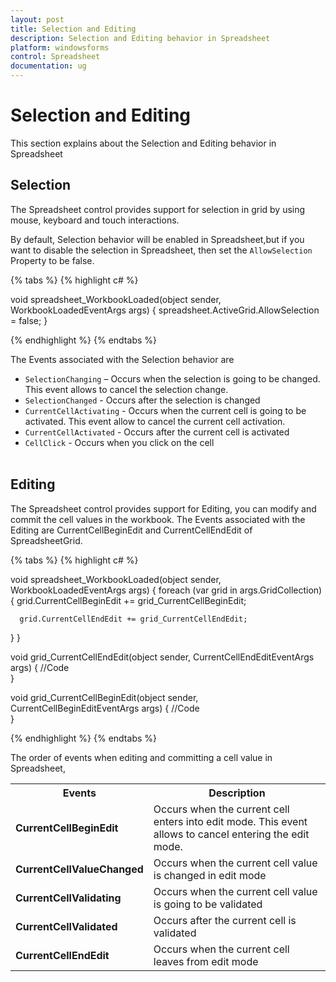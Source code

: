 ```yaml
---
layout: post
title: Selection and Editing
description: Selection and Editing behavior in Spreadsheet
platform: windowsforms
control: Spreadsheet
documentation: ug
---
```


# Selection and Editing

This section explains about the Selection and Editing behavior in Spreadsheet
<br/>

## Selection

The Spreadsheet control provides support for selection in grid by using mouse, keyboard and touch interactions.

By default, Selection behavior will be enabled in Spreadsheet,but if you want to disable the selection in Spreadsheet, then set the `AllowSelection` Property to be false.

{% tabs %}
{% highlight c# %}

void spreadsheet_WorkbookLoaded(object sender, WorkbookLoadedEventArgs args)
{
    spreadsheet.ActiveGrid.AllowSelection = false;
}

{% endhighlight %}
{% endtabs %}

The Events associated with the Selection behavior are

* `SelectionChanging`     – Occurs when the selection is going to be changed. This event allows to cancel the selection change.
* `SelectionChanged`      - Occurs after the selection is changed
* `CurrentCellActivating` - Occurs when the current cell is going to be activated. This event allow to cancel the current cell activation.
* `CurrentCellActivated`  - Occurs after the current cell is activated
* `CellClick`             - Occurs when you click on the cell
<br/><br/>

## Editing

The Spreadsheet control provides support for Editing, you can modify and commit the cell values in the workbook. The Events associated with the Editing are CurrentCellBeginEdit and CurrentCellEndEdit of SpreadsheetGrid.

{% tabs %}
{% highlight c# %}

void spreadsheet_WorkbookLoaded(object sender, WorkbookLoadedEventArgs args)
{
   foreach (var grid in args.GridCollection)
   {
      grid.CurrentCellBeginEdit += grid_CurrentCellBeginEdit;

      grid.CurrentCellEndEdit += grid_CurrentCellEndEdit;
   }
}

void grid_CurrentCellEndEdit(object sender, CurrentCellEndEditEventArgs args)
{
    //Code          
}
	
void grid_CurrentCellBeginEdit(object sender, CurrentCellBeginEditEventArgs args)
{
    //Code         
}

{% endhighlight %}
{% endtabs %}

The order of events when editing and committing a cell value in Spreadsheet,

<table>
<tr>
<th>
Events</th><th>
Description</th></tr>
<tr>
<td>
<B>CurrentCellBeginEdit</B></td><td>
Occurs when the current cell enters into edit mode. This event allows to cancel entering the edit mode.</td></tr>
<tr>
<td>
<B>CurrentCellValueChanged</B></td><td>
Occurs when the current cell value is changed in edit mode</td></tr>
<tr>
<td>
<B>CurrentCellValidating</B></td><td>
Occurs when the current cell value is going to be validated</td></tr>
<tr>
<td>
<B>CurrentCellValidated</B></td><td>
Occurs after the current cell is validated</td></tr>
<tr>
<td>
<B>CurrentCellEndEdit</B></td><td>
Occurs when the current cell leaves from edit mode</td></tr>
</table>
